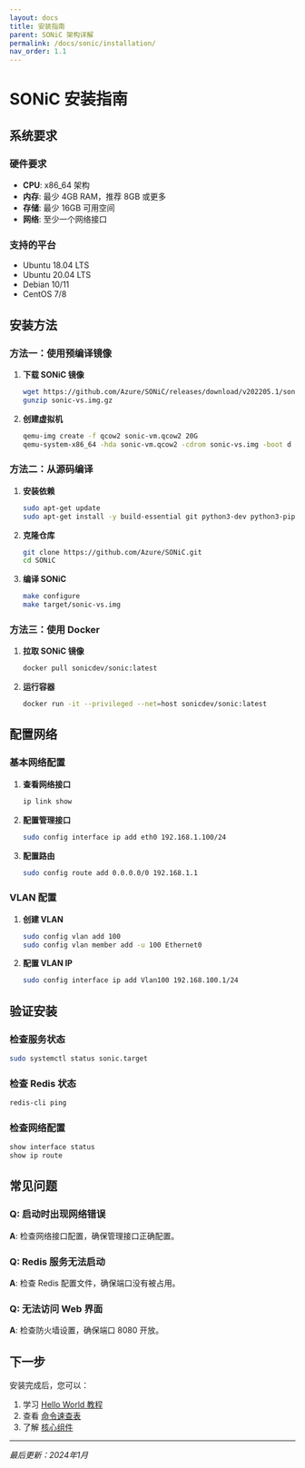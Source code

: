 ```yaml
---
layout: docs
title: 安装指南
parent: SONiC 架构详解
permalink: /docs/sonic/installation/
nav_order: 1.1
---
```


# SONiC 安装指南

## 系统要求

### 硬件要求
- **CPU**: x86_64 架构
- **内存**: 最少 4GB RAM，推荐 8GB 或更多
- **存储**: 最少 16GB 可用空间
- **网络**: 至少一个网络接口

### 支持的平台
- Ubuntu 18.04 LTS
- Ubuntu 20.04 LTS
- Debian 10/11
- CentOS 7/8

## 安装方法

### 方法一：使用预编译镜像

1. **下载 SONiC 镜像**
   ```bash
   wget https://github.com/Azure/SONiC/releases/download/v202205.1/sonic-vs.img.gz
   gunzip sonic-vs.img.gz
   ```

2. **创建虚拟机**
   ```bash
   qemu-img create -f qcow2 sonic-vm.qcow2 20G
   qemu-system-x86_64 -hda sonic-vm.qcow2 -cdrom sonic-vs.img -boot d -m 4096
   ```

### 方法二：从源码编译

1. **安装依赖**
   ```bash
   sudo apt-get update
   sudo apt-get install -y build-essential git python3-dev python3-pip
   ```

2. **克隆仓库**
   ```bash
   git clone https://github.com/Azure/SONiC.git
   cd SONiC
   ```

3. **编译 SONiC**
   ```bash
   make configure
   make target/sonic-vs.img
   ```

### 方法三：使用 Docker

1. **拉取 SONiC 镜像**
   ```bash
   docker pull sonicdev/sonic:latest
   ```

2. **运行容器**
   ```bash
   docker run -it --privileged --net=host sonicdev/sonic:latest
   ```

## 配置网络

### 基本网络配置

1. **查看网络接口**
   ```bash
   ip link show
   ```

2. **配置管理接口**
   ```bash
   sudo config interface ip add eth0 192.168.1.100/24
   ```

3. **配置路由**
   ```bash
   sudo config route add 0.0.0.0/0 192.168.1.1
   ```

### VLAN 配置

1. **创建 VLAN**
   ```bash
   sudo config vlan add 100
   sudo config vlan member add -u 100 Ethernet0
   ```

2. **配置 VLAN IP**
   ```bash
   sudo config interface ip add Vlan100 192.168.100.1/24
   ```

## 验证安装

### 检查服务状态
```bash
sudo systemctl status sonic.target
```

### 检查 Redis 状态
```bash
redis-cli ping
```

### 检查网络配置
```bash
show interface status
show ip route
```

## 常见问题

### Q: 启动时出现网络错误
**A**: 检查网络接口配置，确保管理接口正确配置。

### Q: Redis 服务无法启动
**A**: 检查 Redis 配置文件，确保端口没有被占用。

### Q: 无法访问 Web 界面
**A**: 检查防火墙设置，确保端口 8080 开放。

## 下一步

安装完成后，您可以：

1. 学习 [Hello World 教程](/docs/sonic/hello-world/)
2. 查看 [命令速查表](/docs/sonic/commands-cheatsheet/)
3. 了解 [核心组件](/docs/sonic/core-components/)

---

*最后更新：2024年1月*
